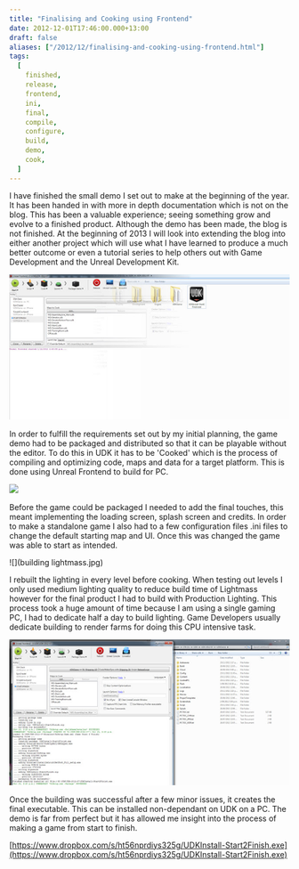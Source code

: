 ```yaml
---
title: "Finalising and Cooking using Frontend"
date: 2012-12-01T17:46:00.000+13:00
draft: false
aliases: ["/2012/12/finalising-and-cooking-using-frontend.html"]
tags:
  [
    finished,
    release,
    frontend,
    ini,
    final,
    compile,
    configure,
    build,
    demo,
    cook,
  ]
---
```


I have finished the small demo I set out to make at the beginning of the year. It has been handed in with more in depth documentation which is not on the blog. This has been a valuable experience; seeing something grow and evolve to a finished product. Although the demo has been made, the blog is not finished. At the beginning of 2013 I will look into extending the blog into either another project which will use what I have learned to produce a much better outcome or even a tutorial series to help others out with Game Development and the Unreal Development Kit.

![](splasgh1.jpg)

In order to fulfill the requirements set out by my initial planning, the game demo had to be packaged and distributed so that it can be playable without the editor. To do this in UDK it has to be 'Cooked' which is the process of compiling and optimizing code, maps and data for a target platform. This is done using Unreal Frontend to build for PC.

![](Splash.bmp)

Before the game could be packaged I needed to add the final touches, this meant implementing the loading screen, splash screen and credits. In order to make a standalone game I also had to a few configuration files .ini files to change the default starting map and UI. Once this was changed the game was able to start as intended.

![](building lightmass.jpg)

I rebuilt the lighting in every level before cooking. When testing out levels I only used medium lighting quality to reduce build time of Lightmass however for the final product I had to build with Production Lighting. This process took a huge amount of time because I am using a single gaming PC, I had to dedicate half a day to build lighting. Game Developers usually dedicate building to render farms for doing this CPU intensive task.

![](builtfrontend.jpg)

Once the building was successful after a few minor issues, it creates the final executable. This can be installed non-dependant on UDK on a PC. The demo is far from perfect but it has allowed me insight into the process of making a game from start to finish.

[https://www.dropbox.com/s/ht56nprdiys325g/UDKInstall-Start2Finish.exe](https://www.dropbox.com/s/ht56nprdiys325g/UDKInstall-Start2Finish.exe)
